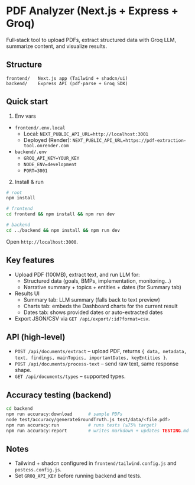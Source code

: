# PDF Analyzer (Next.js + Express + Groq)

Full‑stack tool to upload PDFs, extract structured data with Groq LLM, summarize content, and visualize results.

## Structure

```
frontend/   Next.js app (Tailwind + shadcn/ui)
backend/    Express API (pdf-parse + Groq SDK)
```

## Quick start

1) Env vars
- `frontend/.env.local`
  - Local: `NEXT_PUBLIC_API_URL=http://localhost:3001`
  - Deployed (Render): `NEXT_PUBLIC_API_URL=https://pdf-extraction-tool.onrender.com`
- `backend/.env`
  - `GROQ_API_KEY=YOUR_KEY`
  - `NODE_ENV=development`
  - `PORT=3001`

2) Install & run
```bash
# root
npm install

# frontend
cd frontend && npm install && npm run dev

# backend
cd ../backend && npm install && npm run dev
```
Open `http://localhost:3000`.

## Key features
- Upload PDF (100MB), extract text, and run LLM for:
  - Structured data (goals, BMPs, implementation, monitoring…)
  - Narrative summary + topics + entities + dates (for Summary tab)
- Results UI
  - Summary tab: LLM summary (falls back to text preview)
  - Charts tab: embeds the Dashboard charts for the current result
  - Dates tab: shows provided dates or auto-extracted dates
- Export JSON/CSV via `GET /api/export/:id?format=csv`.

## API (high‑level)
- `POST /api/documents/extract` – upload PDF, returns `{ data, metadata, text, findings, mainTopics, importantDates, keyEntities }`.
- `POST /api/documents/process-text` – send raw text, same response shape.
- `GET /api/documents/types` – supported types.

## Accuracy testing (backend)
```bash
cd backend
npm run accuracy:download      # sample PDFs
node test/accuracy/generateGroundTruth.js test/data/<file.pdf>
npm run accuracy:run           # runs tests (≥75% target)
npm run accuracy:report        # writes markdown + updates TESTING.md
```

## Notes
- Tailwind + shadcn configured in `frontend/tailwind.config.js` and `postcss.config.js`.
- Set `GROQ_API_KEY` before running backend and tests.